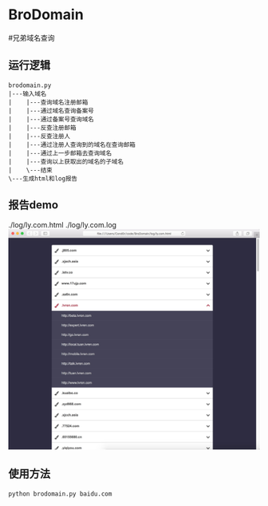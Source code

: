 # BroDomain

#兄弟域名查询


## 运行逻辑

    brodomain.py
    |---输入域名
    |    |---查询域名注册邮箱
    |    |---通过域名查询备案号
    |    |---通过备案号查询域名
    |    |---反查注册邮箱
    |    |---反查注册人
    |    |---通过注册人查询到的域名在查询邮箱
    |    |---通过上一步邮箱去查询域名
    |    |---查询以上获取出的域名的子域名
    |    \---结束
    \---生成html和log报告

## 报告demo
  ./log/ly.com.html
  ./log/ly.com.log
  <img src=./log/pic.png>
## 使用方法
```
python brodomain.py baidu.com
```
